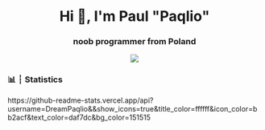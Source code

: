 <h1 align="center">Hi 👋, I'm Paul "Paqlio"</h1>
<h3 align="center">noob programmer from Poland</h3>
<center>
<image src=https://discord.c99.nl/widget/theme-1/709888532226899989.png> </image>
</center>


<h3 align="left">📊 ┆ Statistics</h3>
https://github-readme-stats.vercel.app/api?username=DreamPaqlio&&show_icons=true&title_color=ffffff&icon_color=bb2acf&text_color=daf7dc&bg_color=151515
 
